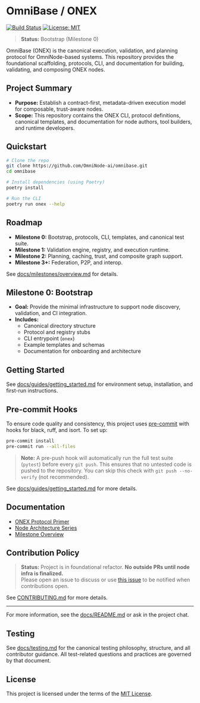 <!-- === OmniNode:Metadata ===
metadata_version: 0.1.0
protocol_version: 1.1.0
owner: OmniNode Team
copyright: OmniNode Team
schema_version: 1.1.0
name: README.md
version: 1.0.0
uuid: '35a46723-963b-47b0-b57d-315861920aa4'
author: OmniNode Team
created_at: '2025-05-21T13:18:56.541089'
last_modified_at: '2025-05-22T18:35:00.934360'
description: Stamped by ONEX
state_contract: state_contract://default
lifecycle: active
hash: '0000000000000000000000000000000000000000000000000000000000000000'
entrypoint:
  type: python
  target: README.md
runtime_language_hint: python>=3.11
namespace: onex.stamped.README
meta_type: tool
trust_score: null
tags: null
capabilities: null
protocols_supported: null
base_class: null
dependencies: null
inputs: null
outputs: null
environment: null
license: null
signature_block: null
x_extensions: {}
testing: null
os_requirements: null
architectures: null
container_image_reference: null
compliance_profiles: []
data_handling_declaration: null
logging_config: null
source_repository: null
<!-- === /OmniNode:Metadata === -->


# OmniBase / ONEX

[![Build Status](https://img.shields.io/github/actions/workflow/status/OmniNode-ai/omnibase/bootstrap.yml?branch=main)](https://github.com/OmniNode-ai/omnibase/actions)
[![License: MIT](https://img.shields.io/badge/License-MIT-yellow.svg)](LICENSE)

> **Status:** Bootstrap (Milestone 0)

OmniBase (ONEX) is the canonical execution, validation, and planning protocol for OmniNode-based systems. This repository provides the foundational scaffolding, protocols, CLI, and documentation for building, validating, and composing ONEX nodes.

## Project Summary
- **Purpose:** Establish a contract-first, metadata-driven execution model for composable, trust-aware nodes.
- **Scope:** This repository contains the ONEX CLI, protocol definitions, canonical templates, and documentation for node authors, tool builders, and runtime developers.

## Quickstart

```bash
# Clone the repo
git clone https://github.com/OmniNode-ai/omnibase.git
cd omnibase

# Install dependencies (using Poetry)
poetry install

# Run the CLI
poetry run onex --help
```

## Roadmap

- **Milestone 0:** Bootstrap, protocols, CLI, templates, and canonical test suite.
- **Milestone 1:** Validation engine, registry, and execution runtime.
- **Milestone 2:** Planning, caching, trust, and composite graph support.
- **Milestone 3+:** Federation, P2P, and interop.

See [docs/milestones/overview.md](docs/milestones/overview.md) for details.

## Milestone 0: Bootstrap
- **Goal:** Provide the minimal infrastructure to support node discovery, validation, and CI integration.
- **Includes:**
  - Canonical directory structure
  - Protocol and registry stubs
  - CLI entrypoint (`onex`)
  - Example templates and schemas
  - Documentation for onboarding and architecture

## Getting Started
See [docs/guides/getting_started.md](docs/guides/getting_started.md) for environment setup, installation, and first-run instructions.

## Pre-commit Hooks
To ensure code quality and consistency, this project uses [pre-commit](https://pre-commit.com/) with hooks for black, ruff, and isort. To set up:

```bash
pre-commit install
pre-commit run --all-files
```

> **Note:** A pre-push hook will automatically run the full test suite (`pytest`) before every `git push`. This ensures that no untested code is pushed to the repository. You can skip this check with `git push --no-verify` (not recommended).

See [docs/guides/getting_started.md](docs/guides/getting_started.md#5-confirm-pre-commit-hooks) for more details.

## Documentation
- [ONEX Protocol Primer](docs/onex/index.md)
- [Node Architecture Series](docs/nodes/index.md)
- [Milestone Overview](docs/milestones/overview.md)

## Contribution Policy

> **Status:** Project is in foundational refactor. **No outside PRs until node infra is finalized.**  
> Please open an issue to discuss or use [this issue](link-to-notify-issue) to be notified when contributions open.

See [CONTRIBUTING.md](CONTRIBUTING.md) for more details.

---

For more information, see the [docs/README.md](docs/README.md) or ask in the project chat.

## Testing

See [docs/testing.md](docs/testing.md) for the canonical testing philosophy, structure, and all contributor guidance. All test-related questions and practices are governed by that document.

## License

This project is licensed under the terms of the [MIT License](LICENSE).
